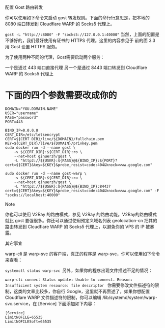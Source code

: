 配置 Gost 路由转发

你可以使用如下命令来启动 gost 转发规则。下面的命行行意思是，把本地的 8080 端口转发到 Cloudflare WARP 的 Socks5 代理上。

`gost -L "http://:8080" -F "socks5://127.0.0.1:40000"`
当然，上面的配置是不够好的，我们最好使用有证书的 HTTPS 代理。这里的内容参见于 前的面 3.3 用 Gost 设置 HTTPS 服务。

为了使用两种不同的代理，Gost需要启动两个服务：

一个是通过 443 端口直接代理
另一个是通过 8443 端口转发到 Cloudflare WARP 的 Socks5 代理上
# 下面的四个参数需要改成你的
```
DOMAIN="YOU.DOMAIN.NAME"
USER="username"
PASS="password"
PORT=443

BIND_IP=0.0.0.0
CERT_DIR=/etc/letsencrypt
CERT=${CERT_DIR}/live/${DOMAIN}/fullchain.pem
KEY=${CERT_DIR}/live/${DOMAIN}/privkey.pem
sudo docker run -d --name gost \
    -v ${CERT_DIR}:${CERT_DIR}:ro \
    --net=host ginuerzh/gost \
    -L "http2://${USER}:${PASS}@${BIND_IP}:${PORT}?cert=${CERT}&key=${KEY}&probe_resist=code:404&knock=www.google.com"

sudo docker run -d --name gost-warp \
    -v ${CERT_DIR}:${CERT_DIR}:ro \
    --net=host ginuerzh/gost \
    -L "http2://${USER}:${PASS}@${BIND_IP}:8443?cert=${CERT}&key=${KEY}&probe_resist=code:404&knock=www.google.com" -F "socks://localhost:40000"
```
Note

你也可以使用 V2Ray 的路由模式，参见 V2Ray 的路由功能。V2Ray的路由模式就比 gost 要强很多。你还可以通过使用预定义域名列表 geolocation-cn 把其的路由转发到 Cloudflare WARP 的 Socks5 代理上，以避免你的 VPS 的 IP 被暴露。

其它事宜

warp-cli 是 warp-svc 的客户端，真正的程序是 warp-svc，你可以使用如下命令来查看：

`systemctl status warp-svc
`另外，如果你的程序出现文件描述不足的情况：

`warp-cli connect
Status update: Unable to connect. Reason: Insufficient system resource: file descriptor
`
你需要修改文件描述符的限制，这类的文章比较多，你自行 Google，这里就不再赘述了。如果你想配置 Cloudflare WARP 文件描述符的限制，你可以编辑 /lib/systemd/system/warp-svc.service，在 [Service] 下面添加如下内容：
```
[Service]
LimitNOFILE=65535
LimitNOFILESoft=65535
```
